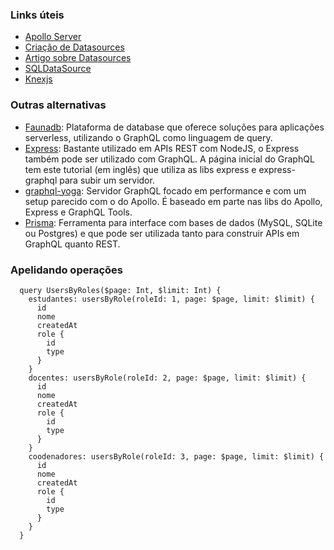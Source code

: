 ### Links úteis

- [Apollo Server](https://www.apollographql.com/docs/apollo-server/)
- [Criação de Datasources](https://www.apollographql.com/tutorials/fullstack-quickstart/03-connecting-to-data-sources#building-a-custom-data-source)
- [Artigo sobre Datasources](https://www.apollographql.com/blog/backend/data-sources/a-deep-dive-on-apollo-data-sources/)
- [SQLDataSource](https://www.npmjs.com/package/datasource-sql)
- [Knexjs](https://knexjs.org/guide/query-builder.html)

### Outras alternativas

- [Faunadb](https://fauna.com/): Plataforma de database que oferece soluções para aplicações serverless, utilizando o GraphQL como linguagem de query.
- [Express](https://expressjs.com/): Bastante utilizado em APIs REST com NodeJS, o Express também pode ser utilizado com GraphQL. A página inicial do GraphQL tem este tutorial (em inglês) que utiliza as libs express e express-graphql para subir um servidor.
- [graphql-yoga](https://github.com/dotansimha/graphql-yoga): Servidor GraphQL focado em performance e com um setup parecido com o do Apollo. É baseado em parte nas libs do Apollo, Express e GraphQL Tools.
- [Prisma](https://www.prisma.io/): Ferramenta para interface com bases de dados (MySQL, SQLite ou Postgres) e que pode ser utilizada tanto para construir APIs em GraphQL quanto REST.

### Apelidando operações

```gql
  query UsersByRoles($page: Int, $limit: Int) {
    estudantes: usersByRole(roleId: 1, page: $page, limit: $limit) {
      id
      nome
      createdAt
      role {
        id
        type
      }
    }
    docentes: usersByRole(roleId: 2, page: $page, limit: $limit) {
      id
      nome
      createdAt
      role {
        id
        type
      }
    }
    coodenadores: usersByRole(roleId: 3, page: $page, limit: $limit) {
      id
      nome
      createdAt
      role {
        id
        type
      }
    }
  }
```